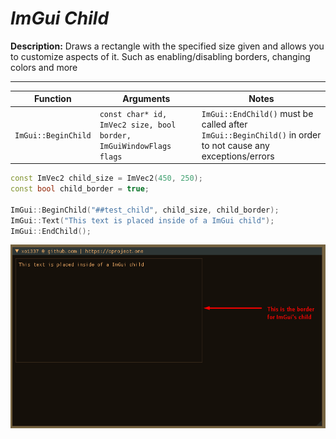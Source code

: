 # _ImGui Child_

**Description:**
Draws a rectangle with the specified size given and allows you to customize aspects of it. Such as enabling/disabling borders, changing colors and more
***


|Function|Arguments|Notes|
|--------|---------|-----|
|`ImGui::BeginChild`|`const char* id, ImVec2 size, bool border, ImGuiWindowFlags flags`|`ImGui::EndChild()` must be called after `ImGui::BeginChild()` in order to not cause any exceptions/errors|

```cpp
const ImVec2 child_size = ImVec2(450, 250);
const bool child_border = true;

ImGui::BeginChild("##test_child", child_size, child_border);
ImGui::Text("This text is placed inside of a ImGui child");
ImGui::EndChild();
```

![ImGuiChild](img/imgui_child_1.png)
